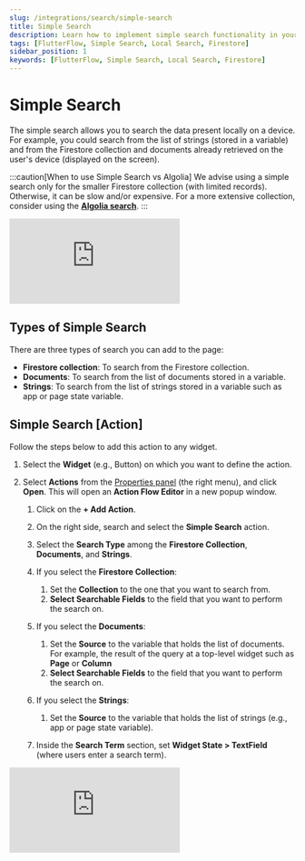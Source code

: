 ```yaml
---
slug: /integrations/search/simple-search
title: Simple Search
description: Learn how to implement simple search functionality in your FlutterFlow app to search local data on a device.
tags: [FlutterFlow, Simple Search, Local Search, Firestore]
sidebar_position: 1
keywords: [FlutterFlow, Simple Search, Local Search, Firestore]
---
```


# Simple Search 

The simple search allows you to search the data present locally on a device. For example, you could search from the list of strings (stored in a variable) and from the Firestore collection and documents already retrieved on the user's device (displayed on the screen).

:::caution[When to use Simple Search vs Algolia]
We advise using a simple search only for the smaller Firestore collection (with limited records).
Otherwise, it can be slow and/or expensive. For a more extensive collection, consider using the 
[**Algolia search**](#).
:::

<div class="video-container"><iframe src="https://www.loom.
com/embed/af535343b8b648c8b0bdaf29911e2eb3?sid=f842a537-14fa-42a5-b6bf-56fb714458a5" frameborder="0" allow="accelerometer; autoplay; clipboard-write; encrypted-media; gyroscope; picture-in-picture; web-share" referrerpolicy="strict-origin-when-cross-origin" allowfullscreen></iframe></div>

<p></p>

## Types of Simple Search

There are three types of search you can add to the page:

- **Firestore collection**: To search from the Firestore collection.
- **Documents**: To search from the list of documents stored in a variable.
- **Strings**: To search from the list of strings stored in a variable such as app or 
  page state variable.





## Simple Search [Action]

Follow the steps below to add this action to any widget.

1. Select the **Widget** (e.g., Button) on which you want to define the action.
5. Select **Actions** from the [Properties panel](/getting-started/ui-builder/properties-panel) (the right menu), and click **Open**. This will open an **Action Flow Editor** in a new popup window.

	1. Click on the **+ Add Action**.
	5. On the right side, search and select the **Simple Search** action.
	8. Select the **Search Type** among the **Firestore Collection**, **Documents**, and **Strings**.
	11. If you select the **Firestore Collection**:
	
		1. Set the **Collection** to the one that you want to search from.
		5. **Select Searchable Fields** to the field that you want to perform the search on.
	14. If you select the **Documents**:
	
		1. Set the **Source** to the variable that holds the list of documents. For example, the 
        result of the query at a top-level widget such as **Page** or **Column**
		5. **Select Searchable Fields** to the field that you want to perform the search on.
	17. If you select the **Strings**:
	
		1. Set the **Source** to the variable that holds the list of strings (e.g., app or page 
        state variable).
	20. Inside the **Search Term** section, set **Widget State > TextField** (where users enter a search term).

<div class="video-container"><iframe src="https://www.loom.
com/embed/b756621799e2437aa8cc7dcef6383f13?sid=29926e1c-864c-4f60-a956-01731b7ae99d" frameborder="0" allow="accelerometer; autoplay; clipboard-write; encrypted-media; gyroscope; picture-in-picture; web-share" referrerpolicy="strict-origin-when-cross-origin" allowfullscreen></iframe></div>

